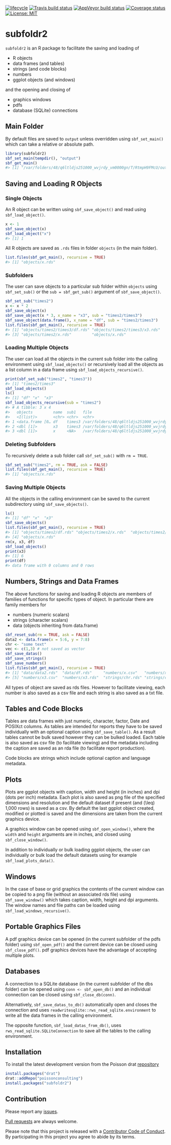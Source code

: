 
<!-- README.md is generated from README.Rmd. Please edit that file -->

[![lifecycle](https://img.shields.io/badge/lifecycle-experimental-orange.svg)](https://www.tidyverse.org/lifecycle/#experimental)
[![Travis build
status](https://travis-ci.org/poissonconsulting/subfoldr2.svg?branch=master)](https://travis-ci.org/poissonconsulting/subfoldr2)
[![AppVeyor build
status](https://ci.appveyor.com/api/projects/status/github/poissonconsulting/subfoldr2?branch=master&svg=true)](https://ci.appveyor.com/project/poissonconsulting/subfoldr2)
[![Coverage
status](https://codecov.io/gh/poissonconsulting/subfoldr2/branch/master/graph/badge.svg)](https://codecov.io/github/poissonconsulting/subfoldr2?branch=master)
[![License:
MIT](https://img.shields.io/badge/License-MIT-green.svg)](https://opensource.org/licenses/MIT)

# subfoldr2

`subfoldr2` is an R package to facilitate the saving and loading of

  - R objects
  - data frames (and tables)
  - strings (and code blocks)
  - numbers
  - ggplot objects (and windows)

and the opening and closing of

  - graphics windows
  - pdfs
  - database (SQLite) connections

## Main Folder

By default files are saved to `output` unless overridden using
`sbf_set_main()` which can take a relative or absolute path.

``` r
library(subfoldr2)
sbf_set_main(tempdir(), "output")
sbf_get_main()
#> [1] "/var/folders/48/q6ltldjs251000_wvjrdy_vm0000gn/T/RtmpH9FMcU/output"
```

## Saving and Loading R Objects

### Single Objects

An R object can be written using `sbf_save_object()` and read using
`sbf_load_object()`.

``` r
x <- 1
sbf_save_object(x)
sbf_load_object("x")
#> [1] 1
```

All R objects are saved as `.rds` files in folder `objects` (in the main
folder).

``` r
list.files(sbf_get_main(), recursive = TRUE)
#> [1] "objects/x.rds"
```

### Subfolders

The user can save objects to a particular sub folder within `objects`
using `sbf_set_sub()` or the `sub = sbf_get_sub()` argument of
`sbf_save_object()`.

``` r
sbf_set_sub("times2")
x <- x * 2
sbf_save_object(x)
sbf_save_object(x * 3, x_name = "x3", sub = "times2/times3")
sbf_save_object(data.frame(), x_name = "df", sub = "times2/times3")
list.files(sbf_get_main(), recursive = TRUE)
#> [1] "objects/times2/times3/df.rds" "objects/times2/times3/x3.rds"
#> [3] "objects/times2/x.rds"         "objects/x.rds"
```

### Loading Multiple Objects

The user can load all the objects in the current sub folder into the
calling environment using `sbf_load_objects()` or recursively load all
the objects as a list column in a data frame using
`sbf_load_objects_recursive()`.

``` r
print(sbf_set_sub("times2", "times3"))
#> [1] "times2/times3"
sbf_load_objects()
ls()
#> [1] "df" "x"  "x3"
sbf_load_objects_recursive(sub = "times2")
#> # A tibble: 3 x 4
#>   objects         name  sub1   file                                        
#>   <I(list)>       <chr> <chr>  <chr>                                       
#> 1 <data.frame [0… df    times3 /var/folders/48/q6ltldjs251000_wvjrdy_vm000…
#> 2 <dbl [1]>       x3    times3 /var/folders/48/q6ltldjs251000_wvjrdy_vm000…
#> 3 <dbl [1]>       x     <NA>   /var/folders/48/q6ltldjs251000_wvjrdy_vm000…
```

### Deleting Subfolders

To recursively delete a sub folder call `sbf_set_sub()` with `rm =
TRUE`.

``` r
sbf_set_sub("times2", rm = TRUE, ask = FALSE)
list.files(sbf_get_main(), recursive = TRUE)
#> [1] "objects/x.rds"
```

### Saving Multiple Objects

All the objects in the calling environment can be saved to the current
subdirectory using `sbf_save_objects()`.

``` r
ls()
#> [1] "df" "x"  "x3"
sbf_save_objects()
list.files(sbf_get_main(), recursive = TRUE)
#> [1] "objects/times2/df.rds" "objects/times2/x.rds"  "objects/times2/x3.rds"
#> [4] "objects/x.rds"
rm(x, x3, df)
sbf_load_objects()
print(x3)
#> [1] 6
print(df)
#> data frame with 0 columns and 0 rows
```

## Numbers, Strings and Data Frames

The above functions for saving and loading R objects are members of
families of functions for specific types of object. In particular there
are family members for

  - numbers (numeric scalars)
  - strings (character scalars)
  - data (objects inheriting from data.frame)

<!-- end list -->

``` r
sbf_reset_sub(rm = TRUE, ask = FALSE)
data2 <- data.frame(x = 5:6, y = 7:8)
chr <- "some text"
vec <- c(1,3) # not saved as vector
sbf_save_datas()
sbf_save_strings()
sbf_save_numbers()
list.files(sbf_get_main(), recursive = TRUE)
#> [1] "data/data2.rds"  "data/df.rds"     "numbers/x.csv"   "numbers/x.rds"  
#> [5] "numbers/x3.csv"  "numbers/x3.rds"  "strings/chr.rds" "strings/chr.txt"
```

All types of object are saved as rds files. However to facilitate
viewing, each number is also saved as a csv file and each string is also
saved as a txt file.

## Tables and Code Blocks

Tables are data frames with just numeric, character, factor, Date and
POSIXct columns. As tables are intended for reports they have to be
saved individually with an optional caption using `sbf_save_table()`. As
a result tables cannot be bulk saved however they can be bulked loaded.
Each table is also saved as csv file (to facilitate viewing) and the
metadata including the caption are saved as an rda file (to facilitate
report production).

Code blocks are strings which include optional caption and language
metadata.

## Plots

Plots are ggplot objects with caption, width and height (in inches) and
dpi (dots per inch) metadata. Each plot is also saved as png file of the
specified dimensions and resolution and the default dataset if present
(and \(\leq\) 1,000 rows) is saved as a csv. By default the last ggplot
object created, modified or plotted is saved and the dimensions are
taken from the current graphics device.

A graphics window can be opened using `sbf_open_window()`, where the
`width` and `height` arguments are in inches, and closed using
`sbf_close_window()`.

In addition to individually or bulk loading ggplot objects, the user can
individually or bulk load the default datasets using for example
`sbf_load_plots_data()`.

## Windows

In the case of base or grid graphics the contents of the current window
can be copied to a png file (without an associated rds file) using
`sbf_save_window()` which takes caption, width, height and dpi
arguments. The window names and file paths can be loaded using
`sbf_load_windows_recursive()`.

## Portable Graphics Files

A pdf graphics device can be opened (in the current subfolder of the
pdfs folder) using `sbf_open_pdf()` and the current device can be closed
using `sbf_close_pdf()`. pdf graphics devices have the advantage of
accepting multiple plots.

## Databases

A connection to a SQLite database (in the current subfolder of the dbs
folder) can be opened using `conn <- sbf_open_db()` and an individual
connection can be closed using `sbf_close_db(conn)`.

Alternatively, `sbf_save_datas_to_db()` automatically open and closes
the connection and uses `readwritesqlite::rws_read_sqlite.environment`
to write all the data frames in the calling environment.

The opposite function, `sbf_load_datas_from_db()`, uses
`rws_read_sqlite.SQLiteConnection` to save all the tables to the calling
environment.

## Installation

To install the latest development version from the Poisson drat
[repository](https://github.com/poissonconsulting/drat)

``` r
install.packages("drat")
drat::addRepo("poissonconsulting")
install.packages("subfoldr2")
```

## Contribution

Please report any
[issues](https://github.com/poissonconsulting/subfoldr2/issues).

[Pull requests](https://github.com/poissonconsulting/subfoldr2/pulls)
are always welcome.

Please note that this project is released with a [Contributor Code of
Conduct](CONDUCT.md). By participating in this project you agree to
abide by its terms.
